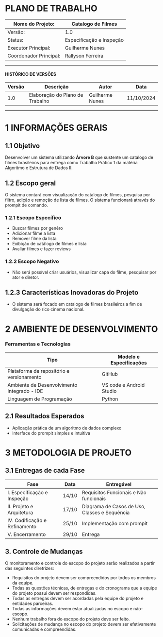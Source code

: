# PLANO DE TRABALHO

| Nome do Projeto:       | Catalogo de Filmes             |
| ---------------------- | ------------------------------ |
| Versão:                | 1.0                            |
| Status:                | Especificação e Inspeção       |
| Executor Principal:    | Guilherme Nunes                |
| Coordenador Principal: | Rallyson Ferreira              |

---

#### HISTÓRICO DE VERSÕES
| Versão | Descrição                       | Autor             | Data       |
| ------ | ------------------------------- | ----------------- | ---------- |
| 1.0    | Elaboração do Plano de Trabalho | Guilherme Nunes   | 11/10/2024 |

--- 

# 1 INFORMAÇÕES GERAIS
## 1.1 Objetivo
Desenvolver um sistema utilizando **Árvore B** que sustente um catalogo de filmes brasileiros para entrega como Trabalho Prático 1 da matéria Algoritmo e Estrutura de Dados II.

## 1.2 Escopo geral
O sistema contará com visualização do catalogo de filmes, pesquisa por filtro, adição e remoção de lista de filmes. O sistema funcionará através do prompit de comando.

### 1.2.1 Escopo Específico
- Buscar filmes por genêro
- Adicionar filme a lista
- Remover filme da lista
- Exibição de catálogo de filmes e lista
- Avaliar filmes e fazer reviews

### 1.2.2 Escopo Negativo
- Não será possível criar usuários, visualizar capa do filme, pesquisar por ator e diretor.

## 1.2.3 Características Inovadoras do Projeto
- O sistema será focado em catalogo de filmes brasileiros a fim de divulgação do rico cinema nacional.

# 2 AMBIENTE DE DESENVOLVIMENTO
### Ferramentas e Tecnologias
| Tipo                                        | Modelo e Especificações     |
| ------------------------------------------- | --------------------------- |
| Plataforma de repositório e versionamento   | GitHub                      |
| Ambiente de Desenvolvimento Integrado - IDE | VS code e Android Studio    |
| Linguagem de Programação                    | Python                      |

## 2.1 Resultados Esperados
- Aplicação prática de um algoritmo de dados complexo
- Interface do prompit simples e intuitiva

# 3 METODOLOGIA DE PROJETO
## 3.1 Entregas de cada Fase
| Fase                           | Data      | Entregável     |
| ------------------------------ | --------- | -------------- |
| I. Especificação e Inspeção    | 14/10     | Requisitos Funcionais e Não funcionais |
| II. Projeto e Arquitetura      | 17/10     | Diagrama de Casos de Uso, Classes e Sequência |
| IV. Codificação e Refinamento  | 25/10     | Implementação com prompit |
| V. Encerramento                | 29/10     | Entrega        |

## 3. Controle de Mudanças
O monitoramento e controle do escopo do projeto serão realizados a partir das seguintes diretrizes:

- Requisitos do projeto devem ser compreendidos por todos os membros da equipe.
- Todas as questões técnicas, de entregas e do cronograma que a equipe do projeto possui devem ser respondidas.
- Todas as entregas devem ser acordadas pela equipe do projeto e entidades parceiras.
- Todas as informações devem estar atualizadas no escopo e não-escopo.
- Nenhum trabalho fora do escopo do projeto deve ser feito.
- Solicitações de mudança no escopo do projeto devem ser efetivamente comunicadas e compreendidas.